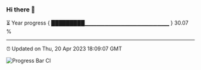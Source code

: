 ### Hi there 👋

⏳ Year progress { █████████▁▁▁▁▁▁▁▁▁▁▁▁▁▁▁▁▁▁▁▁▁ } 30.07 %

---

⏰ Updated on Thu, 20 Apr 2023 18:09:07 GMT

![Progress Bar CI](https://github.com/Shyam-Makwana/GitHub-Actions-Demo/workflows/Progress%20Bar%20CI/badge.svg)
